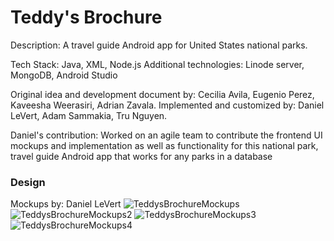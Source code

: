 # Teddy's Brochure

Description: A travel guide Android app for United States national parks.

Tech Stack: Java, XML, Node.js
Additional technologies: Linode server, MongoDB, Android Studio

Original idea and development document by: Cecilia Avila, Eugenio Perez, Kaveesha Weerasiri, Adrian Zavala.
Implemented and customized by: Daniel LeVert, Adam Sammakia, Tru Nguyen.

Daniel's contribution: Worked on an agile team to contribute the frontend UI mockups and implementation as well as functionality for this national park, travel guide Android app that works for any parks in a database

### Design
Mockups by: Daniel LeVert
![TeddysBrochureMockups](https://user-images.githubusercontent.com/47677702/132285364-08ba324f-054e-423a-8726-27ba8b48c4bc.png)
![TeddysBrochureMockups2](https://user-images.githubusercontent.com/47677702/132285367-5168a95a-7425-44a7-b3a0-b87d7f70f5f6.png)
![TeddysBrochureMockups3](https://user-images.githubusercontent.com/47677702/132285371-9e0d56e7-984d-4a42-a909-a4eb4cff278a.png)
![TeddysBrochureMockups4](https://user-images.githubusercontent.com/47677702/132285375-c55a0632-0c84-4ec0-9805-e8acac595e8e.png)
